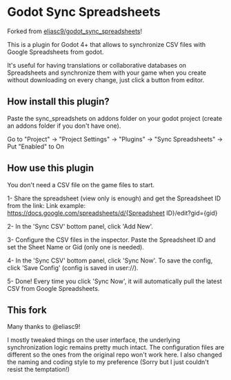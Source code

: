 # Godot Sync Spreadsheets

Forked from [eliasc9/godot_sync_spreadsheets](https://github.com/eliasc9/godot_sync_spreadsheets)!

This is a plugin for Godot 4+ that allows to synchronize CSV files with Google Spreadsheets from godot.

It's useful for having translations or collaborative databases on Spreadsheets and synchronize them with your game when you create without downloading on every change, just click a button from editor.

## How install this plugin?

Paste the sync_spreadshets on addons folder on your godot project (create an addons folder if you don't have one).

Go to "Project" -> "Project Settings" -> "Plugins" -> "Sync Spreadsheets" -> Put "Enabled" to On

## How use this plugin

You don't need a CSV file on the game files to start.

1- Share the spreadsheet (view only is enough) and get the Spreadsheet ID from the link:
Link example: https://docs.google.com/spreadsheets/d/{Spreadsheet ID}/edit?gid={gid}

2-  In the 'Sync CSV' bottom panel, click 'Add New'.

3- Configure the CSV files in the inspector. Paste the Spreadsheet ID and set the Sheet Name or Gid (only one is needed).

4- In the 'Sync CSV' bottom panel, click 'Sync Now'. To save the config, click 'Save Config' (config is saved in user://).

5- Done! Every time you click 'Sync Now', it will automatically pull the latest CSV from Google Spreadsheets.

## This fork

Many thanks to @eliasc9!

I mostly tweaked things on the user interface, the underlying synchronization logic remains pretty much intact. The configuration files are different so the ones from the original repo won't work here.
I also changed the naming and coding style to my preference (Sorry but I just couldn't resist the temptation!)